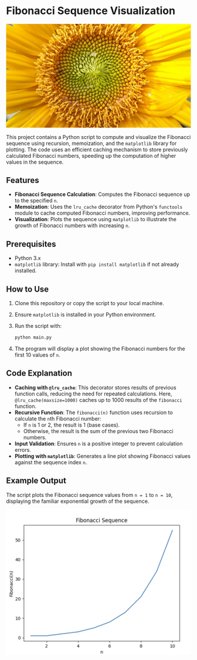 # Fibonacci Sequence Visualization
![Project Banner](images/spiral.jpg)


This project contains a Python script to compute and visualize the Fibonacci sequence using recursion, memoization, and the `matplotlib` library for plotting. The code uses an efficient caching mechanism to store previously calculated Fibonacci numbers, speeding up the computation of higher values in the sequence.

## Features

- **Fibonacci Sequence Calculation**: Computes the Fibonacci sequence up to the specified `n`.
- **Memoization**: Uses the `lru_cache` decorator from Python's `functools` module to cache computed Fibonacci numbers, improving performance.
- **Visualization**: Plots the sequence using `matplotlib` to illustrate the growth of Fibonacci numbers with increasing `n`.

## Prerequisites

- Python 3.x
- `matplotlib` library: Install with `pip install matplotlib` if not already installed.

## How to Use

1. Clone this repository or copy the script to your local machine.
2. Ensure `matplotlib` is installed in your Python environment.
3. Run the script with:

    ```bash
    python main.py
    ```

4. The program will display a plot showing the Fibonacci numbers for the first 10 values of `n`.

## Code Explanation

- **Caching with `@lru_cache`**: This decorator stores results of previous function calls, reducing the need for repeated calculations. Here, `@lru_cache(maxsize=1000)` caches up to 1000 results of the `fibonacci` function.
- **Recursive Function**: The `fibonacci(n)` function uses recursion to calculate the `n`th Fibonacci number:
    - If `n` is 1 or 2, the result is 1 (base cases).
    - Otherwise, the result is the sum of the previous two Fibonacci numbers.
- **Input Validation**: Ensures `n` is a positive integer to prevent calculation errors.
- **Plotting with `matplotlib`**: Generates a line plot showing Fibonacci values against the sequence index `n`.

## Example Output

The script plots the Fibonacci sequence values from `n = 1` to `n = 10`, displaying the familiar exponential growth of the sequence.

![Chart](images/plot.png)
